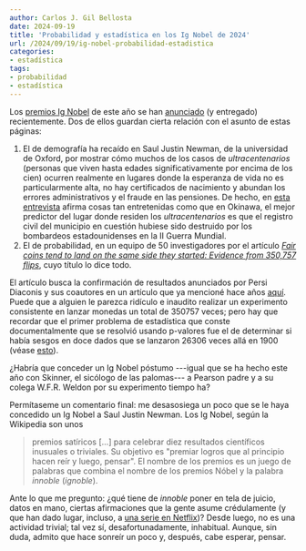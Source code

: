 ```yaml
---
author: Carlos J. Gil Bellosta
date: 2024-09-19
title: 'Probabilidad y estadística en los Ig Nobel de 2024'
url: /2024/09/19/ig-nobel-probabilidad-estadistica
categories:
- estadística
tags:
- probabilidad
- estadística
---
```


Los
[premios Ig Nobel](https://en.wikipedia.org/wiki/Ig_Nobel_Prize)
de este año se han
[anunciado](https://en.wikipedia.org/wiki/List_of_Ig_Nobel_Prize_winners#2024)
(y entregado) recientemente. Dos de ellos guardan cierta relación con el asunto de estas páginas:

1. El de demografía ha recaído en Saul Justin Newman, de la universidad de Oxford, por mostrar cómo muchos de los casos de _ultracentenarios_ (personas que viven hasta edades significativamente por encima de los cien) ocurren realmente en lugares donde la esperanza de vida no es particularmente alta, no hay certificados de nacimiento y abundan los errores administrativos y el fraude en las pensiones. De hecho, en [esta entrevista](https://theconversation.com/the-data-on-extreme-human-ageing-is-rotten-from-the-inside-out-ig-nobel-winner-saul-justin-newman-239023) afirma cosas tan entretenidas como que en Okinawa, el mejor predictor del lugar donde residen los _ultracentenarios_ es que el registro civil del municipio en cuestión hubiese sido destruido por los bombardeos estadounidenses en la II Guerra Mundial.
1. El de probabilidad, en un equipo de 50 investigadores por el artículo [_Fair coins tend to land on the same side they started: Evidence from 350,757 flips_](https://arxiv.org/abs/2310.04153), cuyo título lo dice todo.

El artículo busca la confirmación de resultados anunciados por Persi Diaconis y sus coautores en un artículo que ya mencioné hace años [aquí](/2018/02/05/lanzamientos-de-moneda-no-es-azar-sino-fisica/). Puede que a alguien le parezca ridículo e inaudito realizar un experimento consistente en lanzar monedas un total de 350757 veces; pero hay que recordar que el primer problema de estadística que conste documentalmente que se resolvió usando p-valores fue el de determinar si había sesgos en doce dados que se lanzaron 26306 veces allá en 1900 (véase [esto](/2023/06/13/pearson-ordenadores/)).

¿Habría que conceder un Ig Nobel póstumo ---igual que se ha hecho este año con Skinner, el sicólogo de las palomas--- a Pearson padre y a su colega W.F.R. Weldon por su experimento tiempo ha?

Permítaseme un comentario final: me desasosiega un poco que se le haya concedido un Ig Nobel a Saul Justin Newman. Los Ig Nobel, según la Wikipedia son unos

> premios satíricos [...] para celebrar diez resultados científicos inusuales o triviales. Su objetivo es "premiar logros que al principio hacen reír y luego, pensar". El nombre de los premios es un juego de palabras que combina el nombre de los premios Nóbel y la palabra _innoble_ (_ignoble_).

Ante lo que me pregunto: ¿qué tiene de _innoble_ poner en tela de juicio, datos en mano, ciertas afirmaciones que la gente asume crédulamente (y que han dado lugar, incluso, a [una serie en Netflix](https://media.netflix.com/en/only-on-netflix/81214929))? Desde luego, no es una actividad trivial; tal vez sí, desafortunadamente, inhabitual. Aunque, sin duda, admito que hace sonreír un poco y, después, cabe esperar, pensar.


